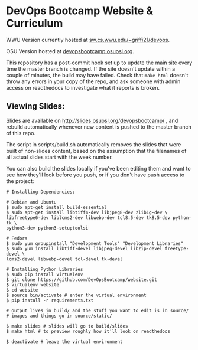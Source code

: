 DevOps Bootcamp Website & Curriculum
====================================

WWU Version currently hosted at
[sw.cs.wwu.edu/~griffi21/devops](https://sw.cs.wwu.edu/~griffi21/devops).

OSU Version hosted at
[devopsbootcamp.osuosl.org](http://devopsbootcamp.osuosl.org/en/latest/). 

This repository has a post-commit hook set up to update the main site every
time the master branch is changed. If the site doesn't update within a couple
of minutes, the build may have failed. Check that `make html` doesn't throw
any errors in your copy of the repo, and ask someone with admin access on
readthedocs to investigate what it reports is broken.

Viewing Slides: 
---------------

Slides are available on http://slides.osuosl.org/devopsbootcamp/ , and rebuild
automatically whenever new content is pushed to the master branch of this repo.

The script in scripts/build.sh automatically removes the slides that were built
of non-slides content, based on the assumption that the filenames of all actual 
slides start with the week number.   

You can also build the slides locally if you've been editing them and want to
see how they'll look before you push, or if you don't have push access to the
project: 

    # Installing Dependencies:

    # Debian and Ubuntu
    $ sudo apt-get install build-essential
    $ sudo apt-get install libtiff4-dev libjpeg8-dev zlib1g-dev \
    libfreetype6-dev liblcms2-dev libwebp-dev tcl8.5-dev tk8.5-dev python-tk \
    python3-dev python3-setuptoolsi

    # Fedora
    $ sudo yum groupinstall "Development Tools" "Development Libraries"
    $ sudo yum install libtiff-devel libjpeg-devel libzip-devel freetype-devel \
    lcms2-devel libwebp-devel tcl-devel tk-devel
    
    # Installing Python Libraries
    $ sudo pip install virtualenv
    $ git clone https://github.com/DevOpsBootcamp/website.git
    $ virtualenv website
    $ cd website
    $ source bin/activate # enter the virtual environment
    $ pip install -r requirements.txt

    # output lives in build/ and the stuff you want to edit is in source/
    # images and things go in source/static/

    $ make slides # slides will go to build/slides
    $ make html # to preview roughly how it'll look on readthedocs

    $ deactivate # leave the virtual environment


